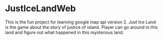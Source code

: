 # JustIceLandWeb
This is the fun project for learning google map api version 2.  Just Ice Land is the game about the story of justice of island. Player can go around in this land and figure out what happened in this mysterious land.
